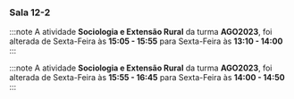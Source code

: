 ### Sala 12-2


:::note
A atividade **Sociologia e Extensão Rural** da turma **AGO2023**, foi alterada de Sexta-Feira às **15:05 - 15:55** para Sexta-Feira às **13:10 - 14:00**
:::
        


:::note
A atividade **Sociologia e Extensão Rural** da turma **AGO2023**, foi alterada de Sexta-Feira às **15:55 - 16:45** para Sexta-Feira às **14:00 - 14:50**
:::
        

